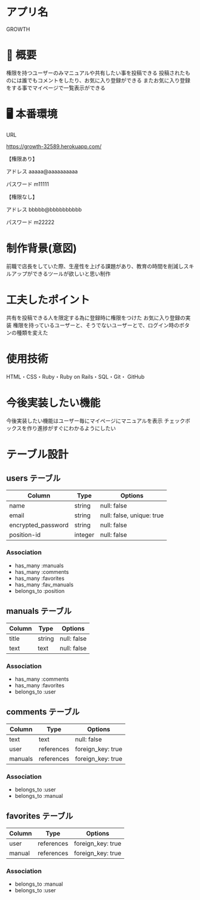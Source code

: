# アプリ名
 GROWTH

# 📘 概要
 権限を持つユーザーのみマニュアルや共有したい事を投稿できる
 投稿されたものには誰でもコメントをしたり、お気に入り登録ができる
 またお気に入り登録をする事でマイページで一覧表示ができる

# 🖥 本番環境
 URL
 
 https://growth-32589.herokuapp.com/

 【権限あり】
 
 アドレス
 aaaaa@aaaaaaaaaa
 
 パスワード
 m11111

 【権限なし】
 
 アドレス
 bbbbb@bbbbbbbbbb
 
 パスワード
 m22222

# 制作背景(意図)
 前職で店長をしていた際、生産性を上げる課題があり、教育の時間を削減しスキルアップができるツールが欲しいと思い制作

# 工夫したポイント
 共有を投稿できる人を限定する為に登録時に権限をつけた
 お気に入り登録の実装
 権限を持っているユーザーと、そうでないユーザーとで、ログイン時のボタンの種類を変えた

# 使用技術
 HTML・CSS・Ruby・Ruby on Rails・SQL・Git・ GitHub

# 今後実装したい機能
 今後実装したい機能はユーザー毎にマイページにマニュアルを表示
 チェックボックスを作り進捗がすぐにわかるようにしたい




# テーブル設計

## users テーブル

|      Column      |  Type  |         Options         |
| ---------------- | ------ | ----------------------- |
|       name       | string |      null: false        |
|       email      | string |null: false, unique: true|
|encrypted_password| string |       null: false       |
|    position-id   | integer|       null: false       |

### Association

- has_many :manuals
- has_many :comments
- has_many :favorites
- has_many :fav_manuals
- belongs_to :position

## manuals テーブル

|      Column      |  Type  |     Options      |
| ---------------- | ------ | ---------------- |
|       title      | string |   null: false    |
|       text       |  text  |   null: false    |

### Association

- has_many :comments
- has_many :favorites
- belongs_to :user

## comments テーブル

|      Column      |   Type   |       Options       |
| ---------------- | -------- | ------------------- |
|       text       |   text   |     null: false     |
|       user       |references|  foreign_key: true  |
|      manuals     |references|  foreign_key: true  |

### Association

- belongs_to :user
- belongs_to :manual

## favorites テーブル

|   Column   |   Type   |     Options     |
| ---------- | -------- | --------------- |
|    user    |references|foreign_key: true|
|    manual  |references|foreign_key: true|

### Association

- belongs_to :manual
- belongs_to :user
